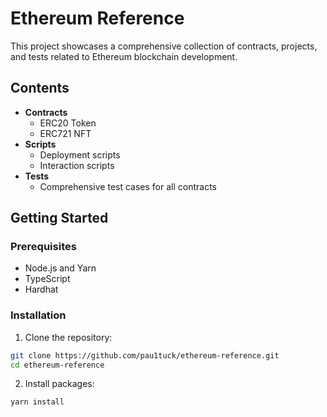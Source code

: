 # Ethereum Reference

This project showcases a comprehensive collection of contracts, projects, and tests related to Ethereum blockchain development.

## Contents

- **Contracts**
  - ERC20 Token
  - ERC721 NFT
- **Scripts**
  - Deployment scripts
  - Interaction scripts
- **Tests**
  - Comprehensive test cases for all contracts

## Getting Started

### Prerequisites

- Node.js and Yarn
- TypeScript
- Hardhat

### Installation

1. Clone the repository:

```bash
git clone https://github.com/pau1tuck/ethereum-reference.git
cd ethereum-reference
```

2. Install packages:

```bash
yarn install
```
